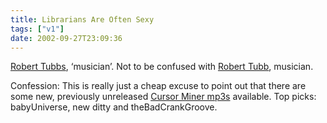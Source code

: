 ```yaml
---
title: Librarians Are Often Sexy
tags: ["v1"]
date: 2002-09-27T23:09:36
---
```


[Robert Tubbs][1], &#8216;musician&#8217;. Not to be confused with [Robert Tubb][2], musician.

Confession: This is really just a cheap excuse to point out that there are some new, previously unreleased [Cursor Miner mp3s][3] available. Top picks: babyUniverse, new ditty and theBadCrankGroove.

[1]: http://www.theylostsomeone.com/ "Robert Tubbs: 'THEYLOSTSOMEONE.COM'"
[2]: http://www.cursorminer.com/ "Cursor Miner aka Robert Tubb: big wodges of industrial scrambling and occasional plaintive haircut"
[3]: http://cursorminer.com/cmmetalexp.htm "Cursor Miner mp3s: better than sex, bedroom boffin (nowt to do with me, i hope), library, new ditty, i want to be a foetus and babyUniverse"
